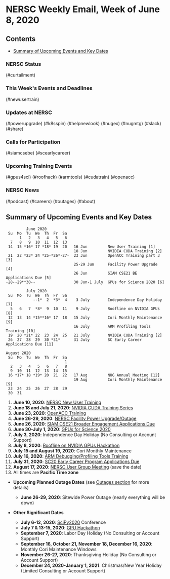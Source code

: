 # NERSC Weekly Email, Week of June 8, 2020 <a name="top"></a> #

## Contents ## 

- [Summary of Upcoming Events and Key Dates](#dates)

### NERSC Status

(#curtailment)

### This Week's Events and Deadlines

(#newusertrain)

### Updates at NERSC 

(#powerupgrade)
(#k8sspin)
(#helpnewlook)
(#nugex)
(#nugmtg)
(#slack)
(#share)

### Calls for Participation

(#siamcsebe)
(#scearlycareer)

### Upcoming Training Events 

(#gpus4sci)
(#roofhack)
(#armtools)
(#cudatrain)
(#openacc)

### NERSC News 

(#podcast)
(#careers)
(#outages)
(#about)

## Summary of Upcoming Events and Key Dates <a name="dates"/></a> ##

             June 2020        
     Su  Mo  Tu  We  Th  Fr  Sa  
          1   2   3   4   5   6  
      7   8   9  10  11  12  13   
     14  15 *16* 17 *18* 19  20   16 Jun         New User Training [1]
                                  18 Jun         NVIDIA CUDA Training [2] 
     21  22 *23* 24 *25-*26*-27-  23 Jun         OpenACC Training part 3 [3]
                                  25-29 Jun      Facility Power Upgrade [4]
                                  26 Jun         SIAM CSE21 BE Applications Due [5]
    -28--29**30--                 30 Jun-1 July  GPUs for Science 2020 [6] 

             July 2020     
     Su  Mo  Tu  We  Th  Fr  Sa
                --1*  2  *3*  4    3 July        Independence Day Holiday [7]
      5   6   7  *8*  9  10  11    9 July        Roofline on NVIDIA GPUs [8]
     12  13  14 *15**16* 17  18   15 July        Cori Monthly Maintenance [9] 
                                  16 July        ARM Profiling Tools Training [10] 
     19  20 *21* 22  23  24  25   21 July        NVIDIA CUDA Training [2]
     26  27  28  29  30 *31*      31 July        SC Early Career Applications Due [11]

    August 2020       
     Su  Mo  Tu  We  Th  Fr  Sa  
                              1  
      2   3   4   5   6   7   8  
      9  10  11  12  13  14  15  
     16 *17* 18 *19* 20  21  22   17 Aug         NUG Annual Meeting [12]
                                  19 Aug         Cori Monthly Maintenance [9]
     23  24  25  26  27  28  29  
     30  31                


1. **June 10, 2020**: [NERSC New User Training](#newusertrain)
2. **June 18 and July 21, 2020**: [NVIDIA CUDA Training Series](#cudatrain)
3. **June 23, 2020**: [OpenACC Training](#openacc)
4. **June 26-29, 2020**: [NERSC Facility Power Upgrade/Outage](#powerupgrade)
5. **June 26, 2020**: [SIAM CSE21 Broader Engagement Applications Due](#siamcsebe)
6. **June 30-July 1, 2020**: [GPUs for Science 2020](#gpus4sci)
7. **July 3, 2020**: Independence Day Holiday (No Consulting or Account Support)
8. **July 8, 2020**: [Roofline on NVIDIA GPUs Hackathon](#roofhack)
9. **July 15 and August 19, 2020**: Cori Monthly Maintenance
10. **July 16, 2020**: [ARM Debugging/Profiling Tools Training](#armtools)
11. **July 31, 2020**: [SC20 Early Career Program Applications Due](#scearlycareer)
12. **August 17, 2020**: [NERSC User Group Meeting](#nugmtg) (save the date)
13. All times are **Pacific Time zone**

- **Upcoming Planned Outage Dates** (see [Outages section](#outages) for more 
details)
    - **June 26-29, 2020**: Sitewide Power Outage (nearly everything will be down)

- **Other Significant Dates**
    - **July 6-12, 2020**: [SciPy2020](https://www.scipy2020.scipy.org/) Conference
    - **July 7 & 13-15, 2020**: [GPU Hackathon](#gpuhackathon)
    - **September 7, 2020**: Labor Day Holiday (No Consulting or Account Support)
    - **September 16, October 21, November 18, December 16, 2020**: Monthly Cori Maintenance Windows
    - **November 26-27, 2020**: Thanksgiving Holiday (No Consulting or Account Support)
    - **December 24, 2020-January 1, 2021**: Christmas/New Year Holiday (Limited Consulting or Account Support)

